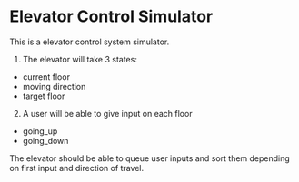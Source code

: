 # Elevator Control Simulator

This is a elevator control system simulator.

1. The elevator will take 3 states:
  - current floor
  - moving direction
  - target floor
2. A user will be able to give input on each floor
  - going_up
  - going_down

The elevator should be able to queue user inputs and sort them depending on first input and direction of travel.